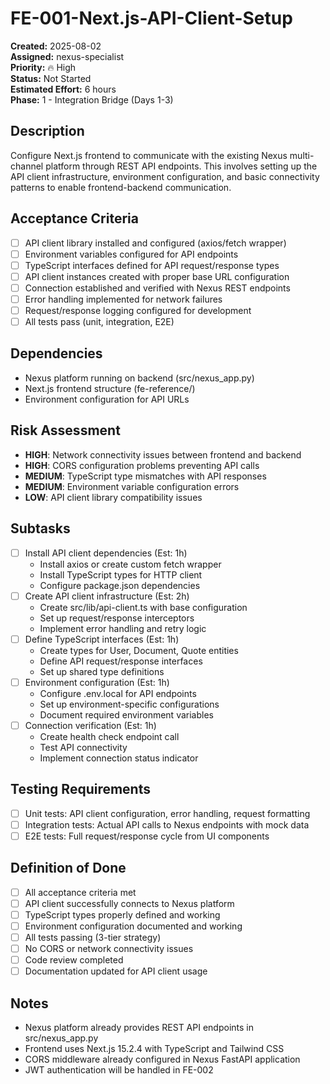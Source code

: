 # FE-001-Next.js-API-Client-Setup

**Created:** 2025-08-02  
**Assigned:** nexus-specialist  
**Priority:** 🔥 High  
**Status:** Not Started  
**Estimated Effort:** 6 hours  
**Phase:** 1 - Integration Bridge (Days 1-3)

## Description

Configure Next.js frontend to communicate with the existing Nexus multi-channel platform through REST API endpoints. This involves setting up the API client infrastructure, environment configuration, and basic connectivity patterns to enable frontend-backend communication.

## Acceptance Criteria

- [ ] API client library installed and configured (axios/fetch wrapper)
- [ ] Environment variables configured for API endpoints
- [ ] TypeScript interfaces defined for API request/response types
- [ ] API client instances created with proper base URL configuration
- [ ] Connection established and verified with Nexus REST endpoints
- [ ] Error handling implemented for network failures
- [ ] Request/response logging configured for development
- [ ] All tests pass (unit, integration, E2E)

## Dependencies

- Nexus platform running on backend (src/nexus_app.py)
- Next.js frontend structure (fe-reference/)
- Environment configuration for API URLs

## Risk Assessment

- **HIGH**: Network connectivity issues between frontend and backend
- **HIGH**: CORS configuration problems preventing API calls
- **MEDIUM**: TypeScript type mismatches with API responses
- **MEDIUM**: Environment variable configuration errors
- **LOW**: API client library compatibility issues

## Subtasks

- [ ] Install API client dependencies (Est: 1h)
  - Install axios or create custom fetch wrapper
  - Install TypeScript types for HTTP client
  - Configure package.json dependencies
- [ ] Create API client infrastructure (Est: 2h)
  - Create src/lib/api-client.ts with base configuration
  - Set up request/response interceptors
  - Implement error handling and retry logic
- [ ] Define TypeScript interfaces (Est: 1h)
  - Create types for User, Document, Quote entities
  - Define API request/response interfaces
  - Set up shared type definitions
- [ ] Environment configuration (Est: 1h)
  - Configure .env.local for API endpoints
  - Set up environment-specific configurations
  - Document required environment variables
- [ ] Connection verification (Est: 1h)
  - Create health check endpoint call
  - Test API connectivity
  - Implement connection status indicator

## Testing Requirements

- [ ] Unit tests: API client configuration, error handling, request formatting
- [ ] Integration tests: Actual API calls to Nexus endpoints with mock data
- [ ] E2E tests: Full request/response cycle from UI components

## Definition of Done

- [ ] All acceptance criteria met
- [ ] API client successfully connects to Nexus platform
- [ ] TypeScript types properly defined and working
- [ ] Environment configuration documented and working
- [ ] All tests passing (3-tier strategy)
- [ ] No CORS or network connectivity issues
- [ ] Code review completed
- [ ] Documentation updated for API client usage

## Notes

- Nexus platform already provides REST API endpoints in src/nexus_app.py
- Frontend uses Next.js 15.2.4 with TypeScript and Tailwind CSS
- CORS middleware already configured in Nexus FastAPI application
- JWT authentication will be handled in FE-002
